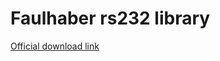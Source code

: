 # Faulhaber rs232 library
[Official download link](https://www.faulhaber.com/fileadmin/Import/Media/AN191_EN.zip)